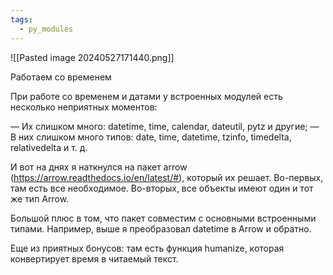 ```yaml
---
tags:
  - py_modules
---
```

![[Pasted image 20240527171440.png]]

Работаем со временем 

При работе со временем и датами у встроенных модулей есть несколько неприятных моментов: 

— Их слишком много: datetime, time, calendar, dateutil, pytz и другие; 
— В них слишком много типов: date, time, datetime, tzinfo, timedelta, relativedelta и т. д. 

И вот на днях я наткнулся на пакет arrow (https://arrow.readthedocs.io/en/latest/#), который их решает. Во-первых, там есть все необходимое. Во-вторых, все объекты имеют один и тот же тип Arrow. 

Большой плюс в том, что пакет совместим с основными встроенными типами. Например, выше я преобразовал datetime в Arrow и обратно. 

Еще из приятных бонусов: там есть функция humanize, которая конвертирует время в читаемый текст. 